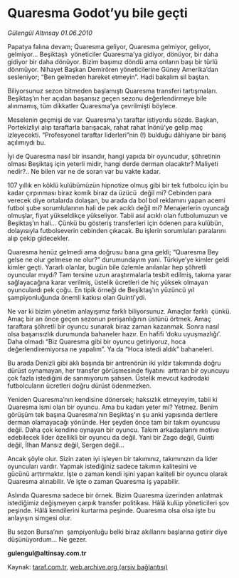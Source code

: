 # Quaresma Godot’yu bile geçti 

*Gülengül Altınsay 01.06.2010*

<div class="yazi">
<p>Papatya falına devam; Quaresma geliyor, Quaresma gelmiyor, geliyor, gelmiyor... Beşiktaşlı  yöneticiler Quaresma’ya gidiyor, dönüyor, bir daha gidiyor bir daha dönüyor. Bizim başımız döndü ama onların başı bir türlü dönmüyor. Nihayet Başkan Demirören yöneticilerine Güney Amerika’dan sesleniyor; “Ben gelmeden hareket etmeyin”. Hadi bakalım sil baştan.</p>
<p>Biliyorsunuz sezon bitmeden başlamıştı Quaresma transferi tartışmaları. Beşiktaş’ın her açıdan başarısız geçen sezonu değerlendirmeye bile alınmamış, tüm dikkatler Quaresma’ya çevrilmişti böylece.</p>
<p>Meselenin geçmişi de var. Quaresma’yı taraftar istiyordu sözde. Başkan, Portekizliyi alıp taraftarla barışacak, rahat rahat İnönü’ye gelip maç izleyecekti. “Profesyonel taraftar liderleri”nin (!) bulduğu dâhiyane bir barış açılımıydı bu.</p>
<p>İyi de Quaresma nasıl bir insandır, hangi yapıda bir oyuncudur, şöhretinin olması Beşiktaş için yeterli midir, hangi derde derman olacaktır? Maliyeti nedir?.. Ne bilen var ne de soran var bu vakte kadar.</p>
<p>107 yıllık en köklü kulübümüzün hipnotize olmuş gibi bir tek futbolcu için bu kadar çırpınması biraz komik biraz da üzücü  değil mi? Cebinden para verecek diye ortalarda dolaşan, bu arada da bol bol reklamını yapan acemi futbol şube sorumlularının hali de pek acıklı değil mi? Menajerlerin oyuncağı olmuşlar, fiyat yükseldikçe yükseliyor. Tabii asıl acıklı olan futbolumuzun ve Beşiktaş’ın hali... Çünkü bu gösteriş transferleri için ödenen para kulübün, dolayısıyla futbolseverin cebinden çıkacak. Bu işlerin sorumluları paralarını alıp çekip gidecekler.</p>
<p>Quaresma henüz gelmedi ama doğrusu bana gına geldi; “Quaresma Bey gelse ne olur gelmese ne olur?” durumundayım yani. Türkiye’ye kimler geldi kimler geçti. Yararlı olanlar, bugün bile özlemle anılanlar hep şöhretli oyuncular mıydı? Tam tersine uzun araştırmalarla tesbit edilmiş, takıma yarar sağlayacağına karar verilmiş, üstelik ücretleri de hiç yüksek olmayan oyunculardı pek çoğu. En tipik örneği de Beşiktaş’ın yüzüncü yıl şampiyonluğunda önemli katkısı olan Guinti’ydi.</p>
<p>Ne var ki bizim yönetim anlayışımız farklı biliyorsunuz. Amaçlar farklı  çünkü. Amaç bir an önce geçen sezonun perişanlığının üstünü örtmek. Amaç taraftara şöhretli bir oyuncu sunarak biraz zaman kazanmak. Sonra nasıl olsa başarısızlık durumunda bahaneler hazır. En hafifi ‘doku uyuşmazlığı’. Daha olmadı “Biz Quaresma gibi bir oyuncu getiriyoruz, hoca değerlendiremiyorsa ne yapalım”. Ya da “Hoca istedi aldık” bahaneleri.</p>
<p>Bu arada Denizli gibi aklı başında bir antrenörün iki yıldır takımında doğru dürüst oynamayan, her transfer görüşmesinde fiyatını  arttıran bir oyuncuyu çok fazla istediğini de sanmıyorum şahsen. Üstelik mevcut kadrodaki futbolcuların ücretleri doğru dürüst ödenmezken.</p>
<p>Yeniden Quaresma’nın kendisine dönersek; haksızlık etmeyeyim, tabii ki Quaresma ismi olan bir oyuncu. Ama bu kadarı yeter mi? Yetmez. Benim görüşüm tek başına Quaresma’nın Beşiktaş’ın şu anki yapısında dertlere derman olamayacağı yönünde. Her şeyden önce tam bir takım oyuncusu değil. Daha çok kendine oynayan bir oyuncu. Takım arkadaşlarını motive edebilecek lider özellikli bir oyuncu da değil. Yani bir Zago değil, Guinti değil, İlhan Mansız değil, Sergen değil...</p>
<p>Ancak şöyle olur. Sizin zaten iyi işleyen bir takımınız, takımınızın da lider oyuncuları vardır. Yapmak istediğiniz sadece takımın kalitesini ve gücünü arttırmaktır. İşte o zaman kendi işini yapan kaliteli bir oyuncu olarak Quaresma alınabilir. Ve işte o zaman Quaresma iş yapabilir.</p>
<p>Aslında Quaresma sadece bir örnek. Bizim Quaresma üzerinden anlatmak istediğimiz değişmeyen çarpık transfer politikası. Hâlâ kulüp yöneticileri şov peşinde. Hâlâ kendilerini kurtarma peşinde. Quaresma olsa olsa işte bu anlayışın simgesi olur.</p>
<p>Bu sezon Bursa’nın  şampiyonluğu belki biraz akıllarını başlarına getirir diye düşünüyordum... Ne gezer.</p>
<p><b>gulengul@altinsay.com.tr</b></p></div>

Kaynak: [taraf.com.tr](http://www.taraf.com.tr:80/gulengul-altinsay/makale-quaresma-godot-yu-bile-gecti.htm), [web.archive.org (arşiv bağlantısı)](http://web.archive.org/web/20100604233814/http://www.taraf.com.tr:80/gulengul-altinsay/makale-quaresma-godot-yu-bile-gecti.htm)

